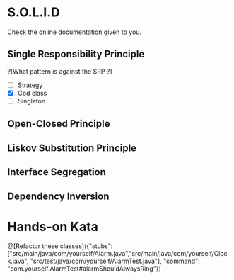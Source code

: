 # S.O.L.I.D

Check the online documentation given to you.

## Single Responsibility Principle

?[What pattern is against the SRP ?]
-[ ] Strategy
-[x] God class
-[ ] Singleton

## Open-Closed Principle

## Liskov Substitution Principle

## Interface Segregation

## Dependency Inversion


# Hands-on Kata

@[Refactor these classes]({"stubs": ["src/main/java/com/yourself/Alarm.java","src/main/java/com/yourself/Clock.java", "src/test/java/com/yourself/AlarmTest.java"], "command": "com.yourself.AlarmTest#alarmShouldAlwaysRing"})